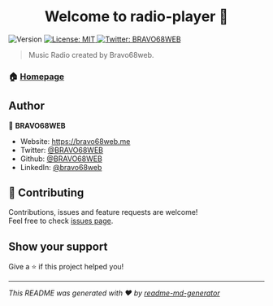 <h1 align="center">Welcome to radio-player 👋</h1>
<p>
  <img alt="Version" src="https://img.shields.io/badge/version-1-blue.svg?cacheSeconds=2592000" />
  <a href="#" target="_blank">
    <img alt="License: MIT" src="https://img.shields.io/badge/License-MIT-yellow.svg" />
  </a>
  <a href="https://twitter.com/BRAVO68WEB" target="_blank">
    <img alt="Twitter: BRAVO68WEB" src="https://img.shields.io/twitter/follow/BRAVO68WEB.svg?style=social" />
  </a>
</p>

> Music Radio created by Bravo68web.

### 🏠 [Homepage](radio.b68dev.xyz)

## Author

👤 **BRAVO68WEB**

- Website: https://bravo68web.me
- Twitter: [@BRAVO68WEB](https://twitter.com/BRAVO68WEB)
- Github: [@BRAVO68WEB](https://github.com/BRAVO68WEB)
- LinkedIn: [@bravo68web](https://linkedin.com/in/bravo68web)

## 🤝 Contributing

Contributions, issues and feature requests are welcome!<br />Feel free to check [issues page](https://github.com/BRAVO68WEB/radio-player/issues).

## Show your support

Give a ⭐️ if this project helped you!

---

_This README was generated with ❤️ by [readme-md-generator](https://github.com/kefranabg/readme-md-generator)_
